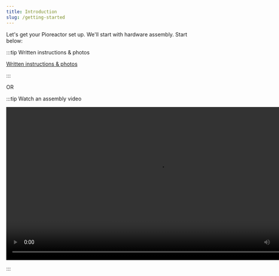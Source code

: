 ```yaml
---
title: Introduction
slug: /getting-started
---
```




Let's get your Pioreactor set up. We'll start with hardware assembly. Start below:


:::tip Written instructions & photos

[Written instructions & photos](/user-guide/hardware-setup-intro)

:::

 OR

:::tip Watch an assembly video

<video width="820" controls>
  <source src="/vid/hardware_video.mp4"/>
</video>

:::



